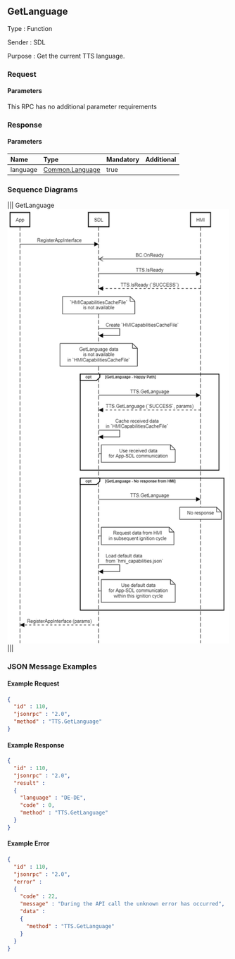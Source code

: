 ## GetLanguage

Type
: Function

Sender
: SDL

Purpose
: Get the current TTS language.

### Request

#### Parameters

This RPC has no additional parameter requirements

### Response

#### Parameters

|Name|Type|Mandatory|Additional|
|:---|:---|:--------|:---------|
|language|[Common.Language](../../common/enums/#language)|true||

### Sequence Diagrams

|||
GetLanguage
![GetLanguage](./assets/GetLanguage.png)
|||

### JSON Message Examples

#### Example Request

```json
{
  "id" : 110,
  "jsonrpc" : "2.0",
  "method" : "TTS.GetLanguage"
}
```

#### Example Response

```json
{
  "id" : 110,
  "jsonrpc" : "2.0",
  "result" :
  {
    "language" : "DE-DE",
    "code" : 0,
    "method" : "TTS.GetLanguage"
  }
}
```

#### Example Error

```json
{
  "id" : 110,
  "jsonrpc" : "2.0",
  "error" :
  {
    "code" : 22,
    "message" : "During the API call the unknown error has occurred",
    "data" :
    {
      "method" : "TTS.GetLanguage"
    }
  }
}
```
